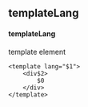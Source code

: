 ## templateLang
#### templateLang
template element
```
<template lang="$1">
	<div$2>
		$0
	</div>
</template>
```